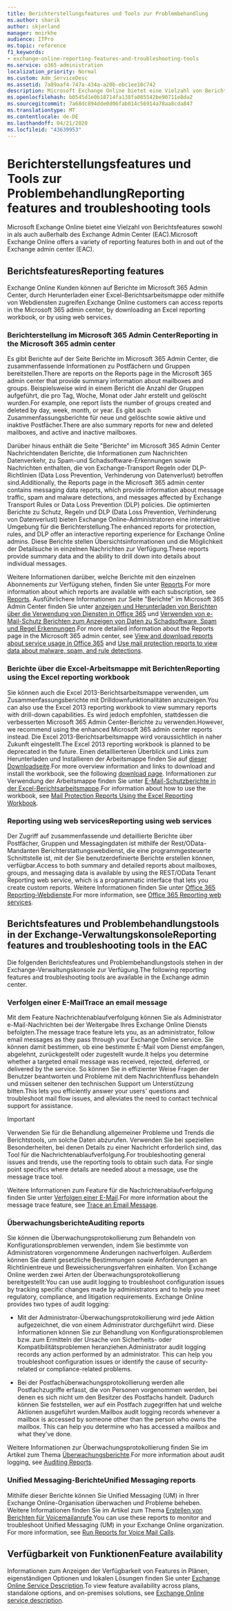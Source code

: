 ```yaml
---
title: Berichterstellungsfeatures und Tools zur Problembehandlung
ms.author: sharik
author: skjerland
manager: mnirkhe
audience: ITPro
ms.topic: reference
f1_keywords:
- exchange-online-reporting-features-and-troubleshooting-tools
ms.service: o365-administration
localization_priority: Normal
ms.custom: Adm_ServiceDesc
ms.assetid: 7a89aaf4-747a-434a-a20b-ebc1ee10c742
description: Microsoft Exchange Online bietet eine Vielzahl von Berichtsfeatures sowohl in als auch außerhalb des Exchange Admin Center (EAC).
ms.openlocfilehash: b0545d1e0b18714fa138fa085542be90711e8da2
ms.sourcegitcommit: 7a68dc894dde0d06fab014c56914a78aa8cda847
ms.translationtype: MT
ms.contentlocale: de-DE
ms.lasthandoff: 04/21/2020
ms.locfileid: "43639953"
---
```

# <a name="reporting-features-and-troubleshooting-tools"></a><span data-ttu-id="17574-103">Berichterstellungsfeatures und Tools zur Problembehandlung</span><span class="sxs-lookup"><span data-stu-id="17574-103">Reporting features and troubleshooting tools</span></span>

<span data-ttu-id="17574-104">Microsoft Exchange Online bietet eine Vielzahl von Berichtsfeatures sowohl in als auch außerhalb des Exchange Admin Center (EAC).</span><span class="sxs-lookup"><span data-stu-id="17574-104">Microsoft Exchange Online offers a variety of reporting features both in and out of the Exchange admin center (EAC).</span></span>
  
## <a name="reporting-features"></a><span data-ttu-id="17574-105">Berichtsfeatures</span><span class="sxs-lookup"><span data-stu-id="17574-105">Reporting features</span></span>

<span data-ttu-id="17574-106">Exchange Online Kunden können auf Berichte im Microsoft 365 Admin Center, durch Herunterladen einer Excel-Berichtsarbeitsmappe oder mithilfe von Webdiensten zugreifen.</span><span class="sxs-lookup"><span data-stu-id="17574-106">Exchange Online customers can access reports in the Microsoft 365 admin center, by downloading an Excel reporting workbook, or by using web services.</span></span>
  
### <a name="reporting-in-the-microsoft-365-admin-center"></a><span data-ttu-id="17574-107">Berichterstellung im Microsoft 365 Admin Center</span><span class="sxs-lookup"><span data-stu-id="17574-107">Reporting in the Microsoft 365 admin center</span></span>

<span data-ttu-id="17574-108">Es gibt Berichte auf der Seite Berichte im Microsoft 365 Admin Center, die zusammenfassende Informationen zu Postfächern und Gruppen bereitstellen.</span><span class="sxs-lookup"><span data-stu-id="17574-108">There are reports on the Reports page in the Microsoft 365 admin center that provide summary information about mailboxes and groups.</span></span> <span data-ttu-id="17574-109">Beispielsweise wird in einem Bericht die Anzahl der Gruppen aufgeführt, die pro Tag, Woche, Monat oder Jahr erstellt und gelöscht wurden.</span><span class="sxs-lookup"><span data-stu-id="17574-109">For example, one report lists the number of groups created and deleted by day, week, month, or year.</span></span> <span data-ttu-id="17574-110">Es gibt auch Zusammenfassungsberichte für neue und gelöschte sowie aktive und inaktive Postfächer.</span><span class="sxs-lookup"><span data-stu-id="17574-110">There are also summary reports for new and deleted mailboxes, and active and inactive mailboxes.</span></span> 
  
<span data-ttu-id="17574-111">Darüber hinaus enthält die Seite "Berichte" im Microsoft 365 Admin Center Nachrichtendaten Berichte, die Informationen zum Nachrichten Datenverkehr, zu Spam-und Schadsoftware-Erkennungen sowie Nachrichten enthalten, die von Exchange-Transport Regeln oder DLP-Richtlinien (Data Loss Prevention, Verhinderung von Datenverlust) betroffen sind.</span><span class="sxs-lookup"><span data-stu-id="17574-111">Additionally, the Reports page in the Microsoft 365 admin center contains messaging data reports, which provide information about message traffic, spam and malware detections, and messages affected by Exchange Transport Rules or Data Loss Prevention (DLP) policies.</span></span> <span data-ttu-id="17574-112">Die optimierten Berichte zu Schutz, Regeln und DLP (Data Loss Prevention, Verhinderung von Datenverlust) bieten Exchange Online-Administratoren eine interaktive Umgebung für die Berichterstellung.</span><span class="sxs-lookup"><span data-stu-id="17574-112">The enhanced reports for protection, rules, and DLP offer an interactive reporting experience for Exchange Online admins.</span></span> <span data-ttu-id="17574-113">Diese Berichte stellen Übersichtsinformationen und die Möglichkeit der Detailsuche in einzelnen Nachrichten zur Verfügung.</span><span class="sxs-lookup"><span data-stu-id="17574-113">These reports provide summary data and the ability to drill down into details about individual messages.</span></span>
  
<span data-ttu-id="17574-114">Weitere Informationen darüber, welche Berichte mit den einzelnen Abonnements zur Verfügung stehen, finden Sie unter [Reports](../office-365-platform-service-description/reports.md).</span><span class="sxs-lookup"><span data-stu-id="17574-114">For more information about which reports are available with each subscription, see [Reports](../office-365-platform-service-description/reports.md).</span></span> <span data-ttu-id="17574-115">Ausführlichere Informationen zur Seite "Berichte" im Microsoft 365 Admin Center finden Sie unter [anzeigen und Herunterladen von Berichten über die Verwendung von Diensten in Office 365](https://go.microsoft.com/fwlink/p/?LinkId=401187) und [Verwenden von e-Mail-Schutz Berichten zum Anzeigen von Daten zu Schadsoftware, Spam und Regel Erkennungen](https://go.microsoft.com/fwlink/p/?LinkID=401102).</span><span class="sxs-lookup"><span data-stu-id="17574-115">For more detailed information about the Reports page in the Microsoft 365 admin center, see [View and download reports about service usage in Office 365](https://go.microsoft.com/fwlink/p/?LinkId=401187) and [Use mail protection reports to view data about malware, spam, and rule detections](https://go.microsoft.com/fwlink/p/?LinkID=401102).</span></span>
  
### <a name="reporting-using-the-excel-reporting-workbook"></a><span data-ttu-id="17574-116">Berichte über die Excel-Arbeitsmappe mit Berichten</span><span class="sxs-lookup"><span data-stu-id="17574-116">Reporting using the Excel reporting workbook</span></span>

<span data-ttu-id="17574-117">Sie können auch die Excel 2013-Berichtsarbeitsmappe verwenden, um Zusammenfassungsberichte mit Drilldownfunktionalitäten anzuzeigen.</span><span class="sxs-lookup"><span data-stu-id="17574-117">You can also use the Excel 2013 reporting workbook to view summary reports with drill-down capabilities.</span></span> <span data-ttu-id="17574-118">Es wird jedoch empfohlen, stattdessen die verbesserten Microsoft 365 Admin Center-Berichte zu verwenden.</span><span class="sxs-lookup"><span data-stu-id="17574-118">However, we recommend using the enhanced Microsoft 365 admin center reports instead.</span></span> <span data-ttu-id="17574-119">Die Excel 2013-Berichtsarbeitsmappe wird voraussichtlich in naher Zukunft eingestellt.</span><span class="sxs-lookup"><span data-stu-id="17574-119">The Excel 2013 reporting workbook is planned to be deprecated in the future.</span></span> <span data-ttu-id="17574-120">Einen detaillierteren Überblick und Links zum Herunterladen und Installieren der Arbeitsmappe finden Sie auf [dieser Downloadseite](https://go.microsoft.com/fwlink/p/?LinkId=271776).</span><span class="sxs-lookup"><span data-stu-id="17574-120">For more overview information and links to download and install the workbook, see the following [download page](https://go.microsoft.com/fwlink/p/?LinkId=271776).</span></span> <span data-ttu-id="17574-121">Informationen zur Verwendung der Arbeitsmappe finden Sie unter [E-Mail-Schutzberichte in der Excel-Berichtsarbeitsmappe](https://go.microsoft.com/fwlink/p/?LinkId=285211).</span><span class="sxs-lookup"><span data-stu-id="17574-121">For information about how to use the workbook, see [Mail Protection Reports Using the Excel Reporting Workbook](https://go.microsoft.com/fwlink/p/?LinkId=285211).</span></span> 
  
### <a name="reporting-using-web-services"></a><span data-ttu-id="17574-122">Reporting using web services</span><span class="sxs-lookup"><span data-stu-id="17574-122">Reporting using web services</span></span>

<span data-ttu-id="17574-123">Der Zugriff auf zusammenfassende und detaillierte Berichte über Postfächer, Gruppen und Messagingdaten ist mithilfe der Rest/OData-Mandanten Berichterstattungswebdienst, die eine programmgesteuerte Schnittstelle ist, mit der Sie benutzerdefinierte Berichte erstellen können, verfügbar.</span><span class="sxs-lookup"><span data-stu-id="17574-123">Access to both summary and detailed reports about mailboxes, groups, and messaging data is available by using the REST/OData Tenant Reporting web service, which is a programmatic interface that lets you create custom reports.</span></span> <span data-ttu-id="17574-124">Weitere Informationen finden Sie unter [Office 365 Reporting-Webdienste](https://go.microsoft.com/fwlink/p/?LinkId=287041).</span><span class="sxs-lookup"><span data-stu-id="17574-124">For more information, see [Office 365 Reporting web services](https://go.microsoft.com/fwlink/p/?LinkId=287041).</span></span>
  
## <a name="reporting-features-and-troubleshooting-tools-in-the-eac"></a><span data-ttu-id="17574-125">Berichtsfeatures und Problembehandlungstools in der Exchange-Verwaltungskonsole</span><span class="sxs-lookup"><span data-stu-id="17574-125">Reporting features and troubleshooting tools in the EAC</span></span>

<span data-ttu-id="17574-126">Die folgenden Berichtsfeatures und Problembehandlungstools stehen in der Exchange-Verwaltungskonsole zur Verfügung.</span><span class="sxs-lookup"><span data-stu-id="17574-126">The following reporting features and troubleshooting tools are available in the Exchange admin center.</span></span>
  
### <a name="trace-an-email-message"></a><span data-ttu-id="17574-127">Verfolgen einer E-Mail</span><span class="sxs-lookup"><span data-stu-id="17574-127">Trace an email message</span></span>

<span data-ttu-id="17574-128">Mit dem Feature Nachrichtenablaufverfolgung können Sie als Administrator e-Mail-Nachrichten bei der Weitergabe Ihres Exchange Online Diensts befolgten.</span><span class="sxs-lookup"><span data-stu-id="17574-128">The message trace feature lets you, as an administrator, follow email messages as they pass through your Exchange Online service.</span></span> <span data-ttu-id="17574-129">Sie können damit bestimmen, ob eine bestimmte E-Mail vom Dienst empfangen, abgelehnt, zurückgestellt oder zugestellt wurde.</span><span class="sxs-lookup"><span data-stu-id="17574-129">It helps you determine whether a targeted email message was received, rejected, deferred, or delivered by the service.</span></span> <span data-ttu-id="17574-130">So können Sie in effizienter Weise Fragen der Benutzer beantworten und Probleme mit dem Nachrichtenfluss behandeln und müssen seltener den technischen Support um Unterstützung bitten.</span><span class="sxs-lookup"><span data-stu-id="17574-130">This lets you efficiently answer your users' questions and troubleshoot mail flow issues, and alleviates the need to contact technical support for assistance.</span></span>
  
> [!IMPORTANT]
> <span data-ttu-id="17574-p107">Verwenden Sie für die Behandlung allgemeiner Probleme und Trends die Berichtstools, um solche Daten abzurufen. Verwenden Sie bei speziellen Besonderheiten, bei denen Details zu einer Nachricht erforderlich sind, das Tool für die Nachrichtenablaufverfolgung.</span><span class="sxs-lookup"><span data-stu-id="17574-p107">For troubleshooting general issues and trends, use the reporting tools to obtain such data. For single point specifics where details are needed about a message, use the message trace tool.</span></span> 
  
<span data-ttu-id="17574-133">Weitere Informationen zum Feature für die Nachrichtenablaufverfolgung finden Sie unter [Verfolgen einer E-Mail](https://go.microsoft.com/fwlink/p/?LinkId=271777).</span><span class="sxs-lookup"><span data-stu-id="17574-133">For more information about the message trace feature, see [Trace an Email Message](https://go.microsoft.com/fwlink/p/?LinkId=271777).</span></span>
  
### <a name="auditing-reports"></a><span data-ttu-id="17574-134">Überwachungsberichte</span><span class="sxs-lookup"><span data-stu-id="17574-134">Auditing reports</span></span>

<span data-ttu-id="17574-p108">Sie können die Überwachungsprotokollierung zum Behandeln von Konfigurationsproblemen verwenden, indem Sie bestimmte von Administratoren vorgenommene Änderungen nachverfolgen. Außerdem können Sie damit gesetzliche Bestimmungen sowie Anforderungen an Richtlinientreue und Beweissicherungsverfahren einhalten. Von Exchange Online werden zwei Arten der Überwachungsprotokollierung bereitgestellt:</span><span class="sxs-lookup"><span data-stu-id="17574-p108">You can use audit logging to troubleshoot configuration issues by tracking specific changes made by administrators and to help you meet regulatory, compliance, and litigation requirements. Exchange Online provides two types of audit logging:</span></span>
  
- <span data-ttu-id="17574-p109">Mit der Administrator-Überwachungsprotokollierung wird jede Aktion aufgezeichnet, die von einem Administrator durchgeführt wird. Diese Informationen können Sie zur Behandlung von Konfigurationsproblemen bzw. zum Ermitteln der Ursache von Sicherheits- oder Kompatibilitätsproblemen heranziehen.</span><span class="sxs-lookup"><span data-stu-id="17574-p109">Administrator audit logging records any action performed by an administrator. This can help you troubleshoot configuration issues or identify the cause of security-related or compliance-related problems.</span></span> 
    
- <span data-ttu-id="17574-p110">Bei der Postfachüberwachungsprotokollierung werden alle Postfachzugriffe erfasst, die von Personen vorgenommen werden, bei denen es sich nicht um den Besitzer des Postfachs handelt. Dadurch können Sie feststellen, wer auf ein Postfach zugegriffen hat und welche Aktionen ausgeführt wurden.</span><span class="sxs-lookup"><span data-stu-id="17574-p110">Mailbox audit logging records whenever a mailbox is accessed by someone other than the person who owns the mailbox. This can help you determine who has accessed a mailbox and what they've done.</span></span> 
    
<span data-ttu-id="17574-141">Weitere Informationen zur Überwachungsprotokollierung finden Sie im Artikel zum Thema [Überwachungsberichte](https://go.microsoft.com/fwlink/p/?LinkId=271779).</span><span class="sxs-lookup"><span data-stu-id="17574-141">For more information about audit logging, see [Auditing Reports](https://go.microsoft.com/fwlink/p/?LinkId=271779).</span></span>
  
### <a name="unified-messaging-reports"></a><span data-ttu-id="17574-142">Unified Messaging-Berichte</span><span class="sxs-lookup"><span data-stu-id="17574-142">Unified Messaging reports</span></span>

<span data-ttu-id="17574-p111">Mithilfe dieser Berichte können Sie Unified Messaging (UM) in Ihrer Exchange Online-Organisation überwachen und Probleme beheben. Weitere Informationen finden Sie im Artikel zum Thema [Erstellen von Berichten für Voicemailanrufe](https://go.microsoft.com/fwlink/p/?LinkId=287042).</span><span class="sxs-lookup"><span data-stu-id="17574-p111">You can use these reports to monitor and troubleshoot Unified Messaging (UM) in your Exchange Online organization. For more information, see [Run Reports for Voice Mail Calls](https://go.microsoft.com/fwlink/p/?LinkId=287042).</span></span>
  
## <a name="feature-availability"></a><span data-ttu-id="17574-145">Verfügbarkeit von Funktionen</span><span class="sxs-lookup"><span data-stu-id="17574-145">Feature availability</span></span>

<span data-ttu-id="17574-146">Informationen zum Anzeigen der Verfügbarkeit von Features in Plänen, eigenständigen Optionen und lokalen Lösungen finden Sie unter [Exchange Online Service Description](exchange-online-service-description.md).</span><span class="sxs-lookup"><span data-stu-id="17574-146">To view feature availability across plans, standalone options, and on-premises solutions, see [Exchange Online service description](exchange-online-service-description.md).</span></span>
  


